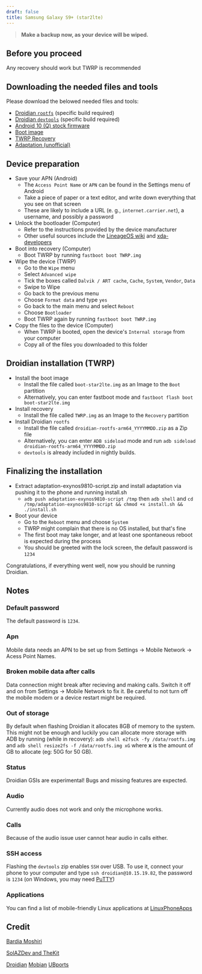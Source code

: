 ```yaml
---
draft: false
title: Samsung Galaxy S9+ (star2lte)
---
```

> **Make a backup now, as your device will be wiped.**
## Before you proceed
Any recovery should work but TWRP is recommended

## Downloading the needed files and tools
Please download the belowed needed files and tools:
- [Droidian `rootfs`](https://github.com/droidian-images/droidian/releases) (specific build required)
- [Droidian `devtools`](https://github.com/droidian-images/droidian/releases) (specific build required)
- [Android 10 (Q) stock firmware](https://samfw.com/firmware/SM-G965F/bit/all/av/Q(Android%2010))
- [Boot image](https://github.com/Sexynos/droidian-kernel-samsung-exynos9810/releases/download/star2lte/boot-star2lte.img)
- [TWRP Recovery](https://dl.twrp.me/star2lte/)
- [Adaptation (unofficial)](https://github.com/Sexynos/adaptation-exynos9810-script/releases/download/stable/adaptation-exynos9810-script.zip)


## Device preparation
- Save your APN (Android)
    - The `Access Point Name` or `APN` can be found in the Settings menu of Android
    - Take a piece of paper or a text editor, and write down everything that you see on that screen
    - These are likely to include a URL (e. g., `internet.carrier.net`), a username, and possibly a password
- Unlock the bootloader (Computer)
    - Refer to the instructions provided by the device manufacturer
    - Other useful sources include the [LineageOS wiki](https://wiki.lineageos.org/devices/) and [xda-developers](https://www.xda-developers.com/search2/)
- Boot into recovery (Computer)
    - Boot TWRP by running `fastboot boot TWRP.img`
- Wipe the device (TWRP)
    - Go to the `Wipe` menu
    - Select `Advanced wipe`
    - Tick the boxes called `Dalvik / ART cache`, `Cache`, `System`, `Vendor`, `Data`
    - Swipe to Wipe
    - Go back to the previous menu
    - Choose `Format data` and type `yes`
    - Go back to the main menu and select `Reboot`
    - Choose `Bootloader`
    - Boot TWRP again by running `fastboot boot TWRP.img`
- Copy the files to the device  (Computer)
    - When TWRP is booted, open the device's `Internal storage` from your computer
    - Copy all of the files you downloaded to this folder

## Droidian installation (TWRP)
- Install the boot image
    - Install the file called `boot-star2lte.img` as an Image to the `Boot` partition
    - Alternatively, you can enter fastboot mode and `fastboot flash boot boot-star2lte.img`
- Install recovery
    - Install the file called `TWRP.img` as an Image to the `Recovery` partition
- Install Droidian `rootfs`
    - Install the file called `droidian-rootfs-arm64_YYYYMMDD.zip` as a Zip file
    - Alternatively, you can enter `ADB sideload` mode and run `adb sideload droidian-rootfs-arm64_YYYYMMDD.zip`
    - `devtools` is already included in nightly builds.

## Finalizing the installation
- Extract adaptation-exynos9810-script.zip and install adaptation via pushing it to the phone and running install.sh
    - `adb push adaptation-exynos9810-script /tmp` then `adb shell` and `cd /tmp/adaptation-exynos9810-script && chmod +x install.sh && ./install.sh`
- Boot your device
    - Go to the `Reboot` menu and choose `System`
    - TWRP might complain that there is no OS installed, but that's fine
    - The first boot may take longer, and at least one spontaneous reboot is expected during the process
    - You should be greeted with the lock screen, the default password is `1234`

Congratulations, if everything went well, now you should be running Droidian.

## Notes
### Default password
The default password is `1234`.

### Apn
Mobile data needs an APN to be set up from Settings -> Mobile Network -> Acess Point Names.

### Broken mobile data after calls
Data connection might break after recieving and making calls. Switch it off and on from Settings -> Mobile Network to fix it. Be careful to not turn off the mobile modem or a device restart might be required.

### Out of storage
By default when flashing Droidian it allocates 8GB of memory to the system. This might not be enough and luckily you can allocate more storage with ADB by running (while in recovery): `adb shell e2fsck -fy /data/rootfs.img` and `adb shell resize2fs -f /data/rootfs.img xG` where __x__ is the amount of GB to allocate (eg: 50G for 50 GB).

### Status
Droidian GSIs are experimental! Bugs and missing features are expected.

### Audio
Currently audio does not work and only the microphone works.

### Calls
Because of the audio issue user cannot hear audio in calls either.

### SSH access
Flashing the `devtools` zip enables `SSH` over USB. To use it, connect your phone to your computer and type `ssh droidian@10.15.19.82`, the password is `1234` (on Windows, you may need [PuTTY](https://www.chiark.greenend.org.uk/~sgtatham/putty/))

### Applications
You can find a list of mobile-friendly Linux applications at [LinuxPhoneApps](https://linuxphoneapps.org/)

## Credit
[Bardia Moshiri](https://bardia.tech)

[SolAZDev and TheKit](https://gitlab.com/ubports/porting/community-ports/android10/samsung-galaxy-s9)

[Droidian](http://droidian.org/) [Mobian](https://mobian-project.org/) [UBports](https://ubuntu-touch.io/)



